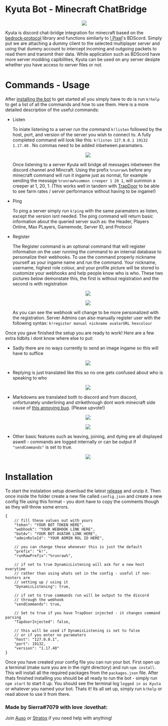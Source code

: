 # Kyuta Bot - Minecraft ChatBridge

<p align="center"> 
    <img src="https://cdn.discordapp.com/attachments/967294984216797204/994828596013170698/unknown.png?size=4096">
</p>


Kyuta is discord chat-bridge integration for minecraft based on the [bedrock-protocol](https://github.com/PrismarineJS/bedrock-protocol) library and functions similarly to [! Pixel](https://github.com/0x506978656c)'s BDScord. Simply put we are attaching a dummy client to the selected multiplayer server and using that dummy account to intercept incoming and outgoing packets to read them and transmit their data. While application such as BDScord have more server modding capibilities, Kyuta can be used on any server desipte whether you have access to server files or not.


# Commands - Usage
After [installing the bot](https://github.com/Sierrawastaken/kyuta-bot#installation) to get started all you simply have to do is run `k!help` to get a list of all the commands and how to use them. Here is a more detailed description of the useful commands:
* Listen
    
    To iniate listening to a server run the command `k!listen` followed by the host, port, and version of the server you wish to connect to. A fully completed command will look like this: `k!listen 127.0.0.1 19132 1.17.40` . No commas need to be added inbetween paramaters.
    
    <p align="center"> 
        <img src="https://cdn.discordapp.com/attachments/967294984216797204/994855342984933446/unknown.png?size=4096">
    </p>

    Once listening to a server Kyuta will bridge all messages inbetween the discord channel and Mincraft. Using the prefix `%runraw%` before any minecraft command will run it ingame just as normal, for example sending the message `%runraw%summon creeper 1 20 1`, will summon a creeper at 1, 20, 1. (This works well in tandem with [TrapDoor](https://github.com/hhhxiao/TrapDoor) to be able to see farm rates / server performance without having to be ingame!)

* Ping

    To ping a server simply run `k!ping` with the same paramaters as listen, except the version isnt needed. The ping command will return basic information about the queried server such as: the Header, Players Online, Max PLayers, Gamemode, Server ID, and Protocol

* Register

    The Register command is an optional command that will register information on the user running the command to an internal database to personalize their webhooks. To use the command properly nickname yourself as your ingame name and run the command. Your nickname, username, highest role colour, and your profile picture will be stored to customize your webhooks and help people know who is who. These two pictures below demonstate this, the first is without registration and the second is with registration

    <p align="center"> 
        <img src="https://cdn.discordapp.com/attachments/967294984216797204/994854298787774494/WithoutRegistraion.png?size=4096">
    </p>

    <p align="center"> 
        <img src="https://cdn.discordapp.com/attachments/967294984216797204/994854304173269062/WithRegistration.png?size=4096">
    </p>
    
    As you can see the webhook will change to be more personalized with the registration. Server Admins can also manually register user with the following syntax: `k!register manual nickname avatarURL hexcolour`

Once you gave finished the setup you are ready to work! Here are a few extra tidbits i dont know where else to put:

* Sadly there are no ways currently to send an image ingame so this will have to suffice

    <p align="center"> 
        <img src="https://cdn.discordapp.com/attachments/967294984216797204/994856293410025472/unknown.png?size=4096">
    </p>

* Replying is just translated like this so no one gets confused about who is speaking to who

    <p align="center"> 
        <img src="https://cdn.discordapp.com/attachments/967294984216797204/994856675255259146/unknown.png?size=4096">
    </p>

* Markdowns are translated both to discord and from discord, unfortunately underlining and strikethrough dont work minecraft side cause of [this annoying bug](https://bugs.mojang.com/browse/MCPE-41729). (Please upvote!)
    
    <p align="center"> 
        <img src="https://cdn.discordapp.com/attachments/967294984216797204/994857571003404410/unknown.png?size=4096">
    </p>

    <p align="center"> 
        <img src="https://cdn.discordapp.com/attachments/967294984216797204/994857639760642068/unknown.png?size=4096">
    </p>

* Other basic features such as leaving, joining, and dying are all displayed aswell - commands are logged internally or can be output if  `"sendCommands"` is set to true.

    <p align="center"> 
        <img src="https://cdn.discordapp.com/attachments/967294984216797204/994858512616276009/unknown.png?size=4096">
    </p>

# Installation

To start the instalation setup download the latest [release](https://github.com/Sierrawastaken/Kyuta-bot/releases) and unzip it. Then once inside the folder create a new file called `config.json` and create a new config file using this format - you dont have to copy the comments though as they will throw some errors.
    
    {   
        // fill these values out with yours
        "token": "YOUR BOT TOKEN HERE",
        "webhook": "YOUR WEBHOOK LINK HERE",
        "botAv": "YOUR BOT AVATAR LINK HERE",
        "adminRoleId": "YOUR ADMIN ROL ID HERE",

        // you can change these whenever this is just the default
        "prefix": "k!",
        "runRawPrefix":"%runraw%",

        // if set to true DynamicListening will ask for a new host everytime
        // rather than using whats set in the config - useful if non-hosters are
        // setting up / using it
        "DynamicListening": true,
        
        // if set to true commands run will be output to the discord
        // through the webhook
        "sendCommands": true,

        // Set to true if you have TrapDoor injected - it changes command parsing
        "TapdoorInjected": false,

        // this will be used if DynamicListening is set to false
        // or if you enter no paramaters
        "host": "127.0.0.1",
        "port": 19132,
        "version": "1.17.40"
    }

Once you have created your config file you can run your bot. First open up a terminal (make sure you are in the right directory) and run `npm install`. This will install all the required packages from the `packages.json` file. After thats finished installing you should be all ready to run the bot - simply run `npm start` to start it up. You should see the terminal log `logged in as Kyuta` or whatever you named your bot. Thats it! Its all set up, simply run `k!help` or read above to use it from there.

### Made by Sierra#7079 with love :lovethat:
Join [Auxo](https://discord.gg/zqaptYWChM) or [Stratos](https://discord.gg/fcfGwZva8d) if you need help with anything!